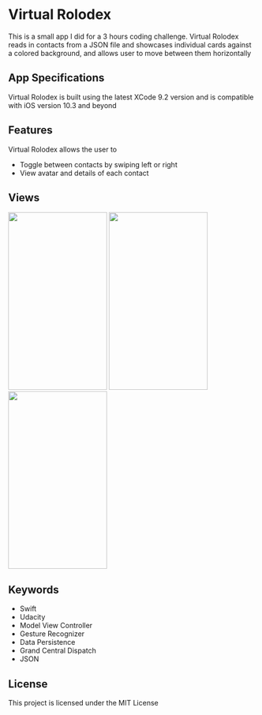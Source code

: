 # Virtual Rolodex
This is a small app I did for a 3 hours coding challenge. Virtual Rolodex reads in contacts from a JSON file and showcases individual cards against a colored background, and allows user to move between them horizontally

## App Specifications
Virtual Rolodex is built using the latest XCode 9.2 version and is compatible with iOS version 10.3 and beyond

## Features
Virtual Rolodex allows the user to
- Toggle between contacts by swiping left or right
- View avatar and details of each contact

## Views
<img src="https://user-images.githubusercontent.com/26151559/37416851-eae0877e-277c-11e8-8b39-885c7df2d38d.png" width="200" height="360"> <img src="https://user-images.githubusercontent.com/26151559/37416850-eacc7c84-277c-11e8-9e3e-8f08b409cc89.png" width="200" height="360"> <img src="https://user-images.githubusercontent.com/26151559/37416849-ea9f324c-277c-11e8-91c4-92ef54036248.png" width="200" height="360"> 

 ## Keywords
- Swift
- Udacity
- Model View Controller
- Gesture Recognizer
- Data Persistence
- Grand Central Dispatch
- JSON

 ## License
This project is licensed under the MIT License
